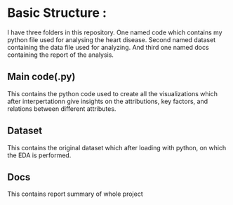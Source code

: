 # Basic Structure :
I have three folders in this repository. One named code which contains my python file used for analysing the heart disease. Second named dataset containing the data file used for analyzing.
And third one named docs containing the report of the analysis. 

## Main code(.py)
This contains the python code used to create all the visualizations which after interpertationn give insights on the attributions, key factors, and relations between different attributes.

## Dataset
This contains the original dataset which after loading with python, on which the EDA is performed. 

## Docs
This contains report summary of whole project




